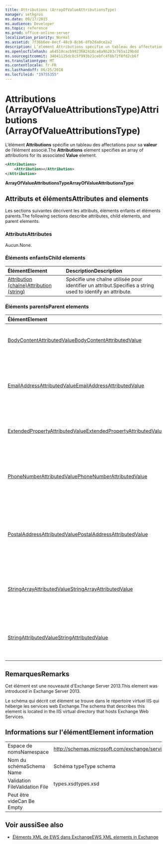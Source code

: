 ```yaml
---
title: Attributions (ArrayOfValueAttributionsType)
manager: sethgros
ms.date: 09/17/2015
ms.audience: Developer
ms.topic: reference
ms.prod: office-online-server
localization_priority: Normal
ms.assetid: 7f36b6ee-8ecf-48c9-8cb6-dfb2da0ce2a2
description: L’élément Attributions spécifie un tableau des affectations pour sa valeur de l’élément associé.
ms.openlocfilehash: a64510cacb9923682418ca8a9b203c765a129bdd
ms.sourcegitcommit: 34041125dc8c5f993b21cebfc4f8b72f0fd2cb6f
ms.translationtype: MT
ms.contentlocale: fr-FR
ms.lasthandoff: 06/25/2018
ms.locfileid: "19755355"
---
```

# <a name="attributions-arrayofvalueattributionstype"></a><span data-ttu-id="e5033-103">Attributions (ArrayOfValueAttributionsType)</span><span class="sxs-lookup"><span data-stu-id="e5033-103">Attributions (ArrayOfValueAttributionsType)</span></span>

<span data-ttu-id="e5033-104">L’élément **Attributions** spécifie un tableau des affectations pour sa **valeur** de l’élément associé.</span><span class="sxs-lookup"><span data-stu-id="e5033-104">The **Attributions** element specifies an array of attributions for its associated **Value** element.</span></span> 
  
```XML
<Attributions>
    <Attribution></Attribution>
</Attribution>
```

 <span data-ttu-id="e5033-105">**ArrayOfValueAttributionsType**</span><span class="sxs-lookup"><span data-stu-id="e5033-105">**ArrayOfValueAttributionsType**</span></span>
## <a name="attributes-and-elements"></a><span data-ttu-id="e5033-106">Attributs et éléments</span><span class="sxs-lookup"><span data-stu-id="e5033-106">Attributes and elements</span></span>

<span data-ttu-id="e5033-107">Les sections suivantes décrivent les attributs, éléments enfants et éléments parents.</span><span class="sxs-lookup"><span data-stu-id="e5033-107">The following sections describe attributes, child elements, and parent elements.</span></span>
  
### <a name="attributes"></a><span data-ttu-id="e5033-108">Attributs</span><span class="sxs-lookup"><span data-stu-id="e5033-108">Attributes</span></span>

<span data-ttu-id="e5033-109">Aucun.</span><span class="sxs-lookup"><span data-stu-id="e5033-109">None.</span></span>
  
### <a name="child-elements"></a><span data-ttu-id="e5033-110">Éléments enfants</span><span class="sxs-lookup"><span data-stu-id="e5033-110">Child elements</span></span>

|<span data-ttu-id="e5033-111">**Élément**</span><span class="sxs-lookup"><span data-stu-id="e5033-111">**Element**</span></span>|<span data-ttu-id="e5033-112">**Description**</span><span class="sxs-lookup"><span data-stu-id="e5033-112">**Description**</span></span>|
|:-----|:-----|
|[<span data-ttu-id="e5033-113">Attribution (chaîne)</span><span class="sxs-lookup"><span data-stu-id="e5033-113">Attribution (string)</span></span>](attribution-string.md) <br/> |<span data-ttu-id="e5033-114">Spécifie une chaîne utilisée pour identifier un attribut.</span><span class="sxs-lookup"><span data-stu-id="e5033-114">Specifies a string used to identify an attribute.</span></span>  <br/> |
   
### <a name="parent-elements"></a><span data-ttu-id="e5033-115">Éléments parents</span><span class="sxs-lookup"><span data-stu-id="e5033-115">Parent elements</span></span>

|<span data-ttu-id="e5033-116">**Élément**</span><span class="sxs-lookup"><span data-stu-id="e5033-116">**Element**</span></span>|<span data-ttu-id="e5033-117">**Description**</span><span class="sxs-lookup"><span data-stu-id="e5033-117">**Description**</span></span>|
|:-----|:-----|
|[<span data-ttu-id="e5033-118">BodyContentAttributedValue</span><span class="sxs-lookup"><span data-stu-id="e5033-118">BodyContentAttributedValue</span></span>](bodycontentattributedvalue.md) <br/> |<span data-ttu-id="e5033-119">Spécifie le contenu du corps d’un élément.</span><span class="sxs-lookup"><span data-stu-id="e5033-119">Specifies the body content of an item.</span></span>  <br/> |
|[<span data-ttu-id="e5033-120">EmailAddressAttributedValue</span><span class="sxs-lookup"><span data-stu-id="e5033-120">EmailAddressAttributedValue</span></span>](emailaddressattributedvalue.md) <br/> |<span data-ttu-id="e5033-121">Spécifie une instance d’un tableau d’adresses de messagerie et leurs attributions associées.</span><span class="sxs-lookup"><span data-stu-id="e5033-121">Specifies an instance of an array of email addresses and their associated attributions.</span></span>  <br/> |
|[<span data-ttu-id="e5033-122">ExtendedPropertyAttributedValue</span><span class="sxs-lookup"><span data-stu-id="e5033-122">ExtendedPropertyAttributedValue</span></span>](extendedpropertyattributedvalue.md) <br/> |<span data-ttu-id="e5033-123">Spécifie les propriétés étendues pour un personnage.</span><span class="sxs-lookup"><span data-stu-id="e5033-123">Specifies extended properties for a persona.</span></span>  <br/> |
|[<span data-ttu-id="e5033-124">PhoneNumberAttributedValue</span><span class="sxs-lookup"><span data-stu-id="e5033-124">PhoneNumberAttributedValue</span></span>](phonenumberattributedvalue.md) <br/> |<span data-ttu-id="e5033-125">Spécifie une instance d’un tableau de numéros de téléphone et leurs attributions associées.</span><span class="sxs-lookup"><span data-stu-id="e5033-125">Specifies an instance of an array of phone numbers and their associated attributions.</span></span>  <br/> |
|[<span data-ttu-id="e5033-126">PostalAddressAttributedValue</span><span class="sxs-lookup"><span data-stu-id="e5033-126">PostalAddressAttributedValue</span></span>](postaladdressattributedvalue.md) <br/> |<span data-ttu-id="e5033-127">Spécifie une instance d’un tableau d’adresses postales et leurs attributions associées.</span><span class="sxs-lookup"><span data-stu-id="e5033-127">Specifies an instance of an array of postal addresses and their associated attributions.</span></span>  <br/> |
|[<span data-ttu-id="e5033-128">StringArrayAttributedValue</span><span class="sxs-lookup"><span data-stu-id="e5033-128">StringArrayAttributedValue</span></span>](stringarrayattributedvalue.md) <br/> |<span data-ttu-id="e5033-129">Spécifie une instance d’un tableau de données de chaîne d’un élément personnage.</span><span class="sxs-lookup"><span data-stu-id="e5033-129">Specifies an instance of an array of string data for a persona element.</span></span>  <br/> |
|[<span data-ttu-id="e5033-130">StringAttributedValue</span><span class="sxs-lookup"><span data-stu-id="e5033-130">StringAttributedValue</span></span>](stringattributedvalue.md) <br/> |<span data-ttu-id="e5033-131">Spécifie une instance d’un tableau d’attributs associés à un élément personnage.</span><span class="sxs-lookup"><span data-stu-id="e5033-131">Specifies an instance in an array of attributes associated with a persona element.</span></span>  <br/> |
   
## <a name="remarks"></a><span data-ttu-id="e5033-132">Remarques</span><span class="sxs-lookup"><span data-stu-id="e5033-132">Remarks</span></span>

<span data-ttu-id="e5033-133">Cet élément est une nouveauté d'Exchange Server 2013.</span><span class="sxs-lookup"><span data-stu-id="e5033-133">This element was introduced in Exchange Server 2013.</span></span>
  
<span data-ttu-id="e5033-134">Le schéma qui décrit cet élément se trouve dans le répertoire virtuel IIS qui héberge les services web Exchange.</span><span class="sxs-lookup"><span data-stu-id="e5033-134">The schema that describes this element is located in the IIS virtual directory that hosts Exchange Web Services.</span></span>
  
## <a name="element-information"></a><span data-ttu-id="e5033-135">Informations sur l'élément</span><span class="sxs-lookup"><span data-stu-id="e5033-135">Element information</span></span>

|||
|:-----|:-----|
|<span data-ttu-id="e5033-136">Espace de noms</span><span class="sxs-lookup"><span data-stu-id="e5033-136">Namespace</span></span>  <br/> |http://schemas.microsoft.com/exchange/services/2006/types  <br/> |
|<span data-ttu-id="e5033-137">Nom du schéma</span><span class="sxs-lookup"><span data-stu-id="e5033-137">Schema Name</span></span>  <br/> |<span data-ttu-id="e5033-138">Schéma type</span><span class="sxs-lookup"><span data-stu-id="e5033-138">Type schema</span></span>  <br/> |
|<span data-ttu-id="e5033-139">Validation File</span><span class="sxs-lookup"><span data-stu-id="e5033-139">Validation File</span></span>  <br/> |<span data-ttu-id="e5033-140">types.xsd</span><span class="sxs-lookup"><span data-stu-id="e5033-140">types.xsd</span></span>  <br/> |
|<span data-ttu-id="e5033-141">Peut être vide</span><span class="sxs-lookup"><span data-stu-id="e5033-141">Can Be Empty</span></span>  <br/> ||
   
## <a name="see-also"></a><span data-ttu-id="e5033-142">Voir aussi</span><span class="sxs-lookup"><span data-stu-id="e5033-142">See also</span></span>

- [<span data-ttu-id="e5033-143">Éléments XML de EWS dans Exchange</span><span class="sxs-lookup"><span data-stu-id="e5033-143">EWS XML elements in Exchange</span></span>](ews-xml-elements-in-exchange.md)

